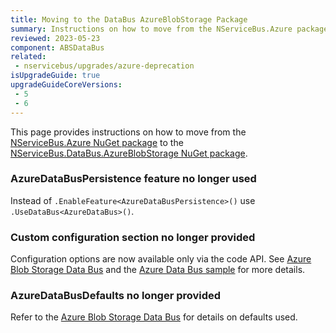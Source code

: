 ```yaml
---
title: Moving to the DataBus AzureBlobStorage Package
summary: Instructions on how to move from the NServiceBus.Azure package to NServiceBus.DataBus.AzureBlobStorage
reviewed: 2023-05-23
component: ABSDataBus
related:
 - nservicebus/upgrades/azure-deprecation
isUpgradeGuide: true
upgradeGuideCoreVersions:
 - 5
 - 6
---
```


This page provides instructions on how to move from the [NServiceBus.Azure NuGet package](https://www.nuget.org/packages/NServiceBus.Azure/) to the [NServiceBus.DataBus.AzureBlobStorage NuGet package](https://www.nuget.org/packages/NServiceBus.DataBus.AzureBlobStorage/).


### AzureDataBusPersistence feature no longer used

Instead of `.EnableFeature<AzureDataBusPersistence>()` use `.UseDataBus<AzureDataBus>()`.


### Custom configuration section no longer provided

Configuration options are now available only via the code API. See [Azure Blob Storage Data Bus](/nservicebus/messaging/databus/azure-blob-storage.md) and the [Azure Data Bus sample](/samples/azure/blob-storage-databus) for more details.


### AzureDataBusDefaults no longer provided

Refer to the [Azure Blob Storage Data Bus](/nservicebus/messaging/databus/azure-blob-storage.md) for details on defaults used.
